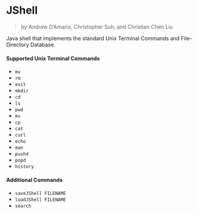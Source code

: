# JShell

> by Andrew D’Amario, Christopher Suh, and Christian Chen Liu

Java shell that implements the standard Unix Terminal Commands and File-Directory Database. 

#### Supported Unix Terminal Commands

- `mv`
- `rm`
- `exit`
- `mkdir`
- `cd`
- `ls`
- `pwd`
- `mv`
- `cp`
- `cat`
- `curl`
- `echo`
- `man`
- `pushd`
- `popd`
- `history`

#### Additional Commands
- `saveJShell FILENAME`
- `loadJShell FILENAME`
- `search`
